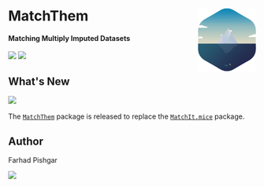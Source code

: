 # MatchThem <img src="man/figure/logo.png" align="right" width="120" />

<!-- badges: start -->
#### Matching Multiply Imputed Datasets
<!-- badges: end -->

[![](https://img.shields.io/badge/CRAN%20version-0.8.0-orange.svg?color=informational&style=for-the-badge)](https://cran.r-project.org/package=MatchThem)
[![](https://img.shields.io/badge/github%20version-0.8.0-orange.svg?color=informational&style=for-the-badge)](https://github.com/FarhadPishgar/MatchThem)

## What's New

![](https://img.shields.io/badge/version-0.8.0-orange.svg?color=informational&style=for-the-badge)

The [`MatchThem`](https://cran.r-project.org/package=MatchThem) package is released to replace the [`MatchIt.mice`](https://cran.r-project.org/package=MatchIt.mice) package.

## Author
Farhad Pishgar

[![](https://img.shields.io/twitter/follow/FarhadPishgar.svg?color=informational&style=for-the-badge)](https://twitter.com/FarhadPishgar)
